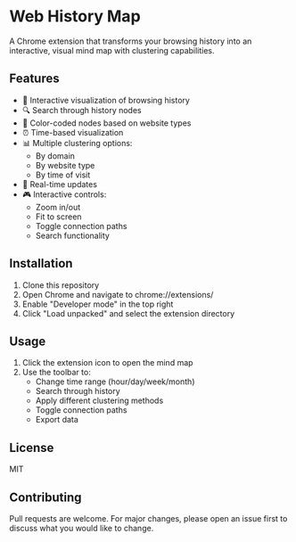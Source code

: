 # Web History Map

A Chrome extension that transforms your browsing history into an interactive, visual mind map with clustering capabilities.

## Features
- 🎯 Interactive visualization of browsing history
- 🔍 Search through history nodes
- 🎨 Color-coded nodes based on website types
- ⏰ Time-based visualization
- 📊 Multiple clustering options:
  - By domain
  - By website type
  - By time of visit
- 🔄 Real-time updates
- 🎮 Interactive controls:
  - Zoom in/out
  - Fit to screen
  - Toggle connection paths
  - Search functionality

## Installation
1. Clone this repository
2. Open Chrome and navigate to chrome://extensions/
3. Enable "Developer mode" in the top right
4. Click "Load unpacked" and select the extension directory

## Usage
1. Click the extension icon to open the mind map
2. Use the toolbar to:
   - Change time range (hour/day/week/month)
   - Search through history
   - Apply different clustering methods
   - Toggle connection paths
   - Export data

## License
MIT

## Contributing
Pull requests are welcome. For major changes, please open an issue first to discuss what you would like to change. 
